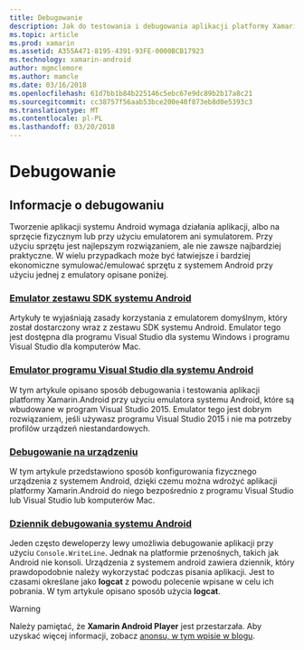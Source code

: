 ```yaml
---
title: Debugowanie
description: Jak do testowania i debugowania aplikacji platformy Xamarin.Android
ms.topic: article
ms.prod: xamarin
ms.assetid: A355A471-8195-4391-93FE-0000BCB17923
ms.technology: xamarin-android
author: mgmclemore
ms.author: mamcle
ms.date: 03/16/2018
ms.openlocfilehash: 61d7bb1b84b225146c5ebc67e9dc89b2b17a8c21
ms.sourcegitcommit: cc38757f56aab53bce200e40f873eb8d0e5393c3
ms.translationtype: MT
ms.contentlocale: pl-PL
ms.lasthandoff: 03/20/2018
---
```

# <a name="debugging"></a>Debugowanie

## <a name="debugging-overview"></a>Informacje o debugowaniu

Tworzenie aplikacji systemu Android wymaga działania aplikacji, albo na sprzęcie fizycznym lub przy użyciu emulatorem ani symulatorem. Przy użyciu sprzętu jest najlepszym rozwiązaniem, ale nie zawsze najbardziej praktyczne. W wielu przypadkach może być łatwiejsze i bardziej ekonomiczne symulować/emulować sprzętu z systemem Android przy użyciu jednej z emulatory opisane poniżej.


### <a name="android-sdk-emulatorandroiddeploy-testdebuggingandroid-sdk-emulatorindexmd"></a>[Emulator zestawu SDK systemu Android](~/android/deploy-test/debugging/android-sdk-emulator/index.md)

Artykuły te wyjaśniają zasady korzystania z emulatorem domyślnym, który został dostarczony wraz z zestawu SDK systemu Android. Emulator tego jest dostępna dla programu Visual Studio dla systemu Windows i programu Visual Studio dla komputerów Mac.

### <a name="visual-studio-android-emulatorandroiddeploy-testdebuggingvisual-studio-android-emulatormd"></a>[Emulator programu Visual Studio dla systemu Android](~/android/deploy-test/debugging/visual-studio-android-emulator.md)

W tym artykule opisano sposób debugowania i testowania aplikacji platformy Xamarin.Android przy użyciu emulatora systemu Android, które są wbudowane w program Visual Studio 2015. Emulator tego jest dobrym rozwiązaniem, jeśli używasz programu Visual Studio 2015 i nie ma potrzeby profilów urządzeń niestandardowych.

### <a name="debugging-on-a-deviceandroiddeploy-testdebuggingdebug-on-devicemd"></a>[Debugowanie na urządzeniu](~/android/deploy-test/debugging/debug-on-device.md)

W tym artykule przedstawiono sposób konfigurowania fizycznego urządzenia z systemem Android, dzięki czemu można wdrożyć aplikacji platformy Xamarin.Android do niego bezpośrednio z programu Visual Studio lub Visual Studio lub komputerów Mac.

### <a name="android-debug-logandroiddeploy-testdebuggingandroid-debug-logmd"></a>[Dziennik debugowania systemu Android](~/android/deploy-test/debugging/android-debug-log.md)

Jeden często deweloperzy lewy umożliwia debugowanie aplikacji przy użyciu `Console.WriteLine`. Jednak na platformie przenośnych, takich jak Android nie konsoli. Urządzenia z systemem android zawiera dziennik, który prawdopodobnie należy wykorzystać podczas pisania aplikacji. Jest to czasami określane jako **logcat** z powodu polecenie wpisane w celu ich pobrania. W tym artykule opisano sposób użycia **logcat**.

> [!WARNING]
> Należy pamiętać, że **Xamarin Android Player** jest przestarzała. Aby uzyskać więcej informacji, zobacz [anonsu, w tym wpisie w blogu](https://blog.xamarin.com/live-from-dotnetconf-cycle-7-xamarin-studio-6-and-more/).
